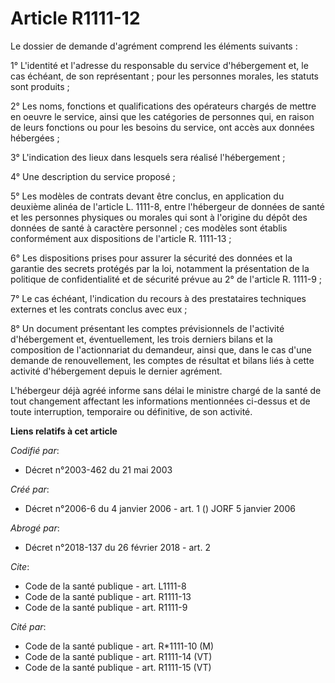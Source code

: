 # Article R1111-12

Le dossier de demande d'agrément comprend les éléments suivants : 

1° L'identité et l'adresse du responsable du service d'hébergement et, le cas échéant, de son représentant ; pour les
personnes morales, les statuts sont produits ; 

2° Les noms, fonctions et qualifications des opérateurs chargés de mettre en oeuvre le service, ainsi que les catégories de
personnes qui, en raison de leurs fonctions ou pour les besoins du service, ont accès aux données hébergées ; 

3° L'indication des lieux dans lesquels sera réalisé l'hébergement ; 

4° Une description du service proposé ; 

5° Les modèles de contrats devant être conclus, en application du deuxième alinéa de l'article L. 1111-8, entre l'hébergeur
de données de santé et les personnes physiques ou morales qui sont à l'origine du dépôt des données de santé à caractère
personnel ; ces modèles sont établis conformément aux dispositions de l'article R. 1111-13 ; 

6° Les dispositions prises pour assurer la sécurité des données et la garantie des secrets protégés par la loi, notamment la
présentation de la politique de confidentialité et de sécurité prévue au 2° de l'article R. 1111-9 ; 

7° Le cas échéant, l'indication du recours à des prestataires techniques externes et les contrats conclus avec eux ; 

8° Un document présentant les comptes prévisionnels de l'activité d'hébergement et, éventuellement, les trois derniers bilans
et la composition de l'actionnariat du demandeur, ainsi que, dans le cas d'une demande de renouvellement, les comptes de
résultat et bilans liés à cette activité d'hébergement depuis le dernier agrément. 

L'hébergeur déjà agréé informe sans délai le ministre chargé de la santé de tout changement affectant les informations
mentionnées ci-dessus et de toute interruption, temporaire ou définitive, de son activité.

**Liens relatifs à cet article**

_Codifié par_:

  - Décret n°2003-462 du 21 mai 2003

_Créé par_:

  - Décret n°2006-6 du 4 janvier 2006 - art. 1 () JORF 5 janvier 2006

_Abrogé par_:

  - Décret n°2018-137 du 26 février 2018 - art. 2

_Cite_:

  - Code de la santé publique - art. L1111-8
  - Code de la santé publique - art. R1111-13
  - Code de la santé publique - art. R1111-9

_Cité par_:

  - Code de la santé publique - art. R*1111-10 (M)
  - Code de la santé publique - art. R1111-14 (VT)
  - Code de la santé publique - art. R1111-15 (VT)
